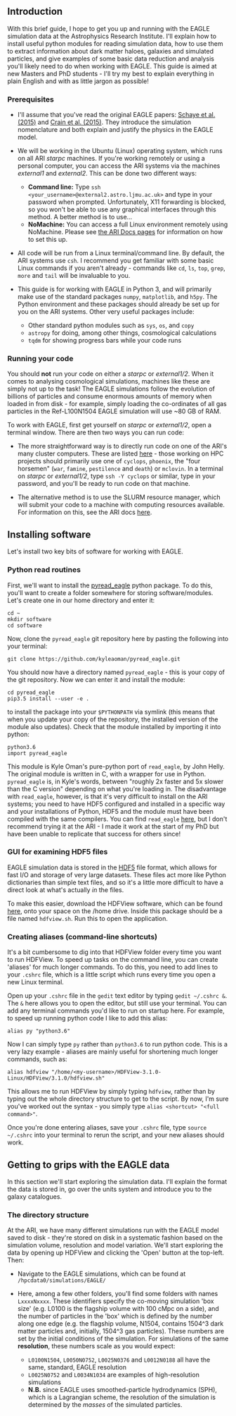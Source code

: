 ## Introduction

With this brief guide, I hope to get you up and running with the EAGLE simulation data at the Astrophysics Research Institute. I'll explain how to install useful python modules for reading simulation data, how to use them to extract information about dark matter haloes, galaxies and simulated particles, and give examples of some basic data reduction and analysis you'll likely need to do when working with EAGLE. This guide is aimed at new Masters and PhD students - I'll try my best to explain everything in plain English and with as little jargon as possible!

### Prerequisites

- I'll assume that you've read the original EAGLE papers: [Schaye et al. (2015)](https://academic.oup.com/mnras/article/446/1/521/1316115) and [Crain et al. (2015)](https://academic.oup.com/mnras/article/450/2/1937/984366). They introduce the simulation nomenclature and both explain and justify the physics in the EAGLE model.

- We will be working in the Ubuntu (Linux) operating system, which runs on all ARI _starpc_ machines. If you're working remotely or using a personal computer, you can access the ARI systems via the machines _external1_ and _external2_. This can be done two different ways:

  - **Command line:** Type `ssh <your_username>@external2.astro.ljmu.ac.uk>` and type in your password when prompted. Unfortunately, X11 forwarding is blocked, so you won't be able to use any graphical interfaces through this method. A better method is to use...
  - **NoMachine:** You can access a full Linux environment remotely using NoMachine. Please see [the ARI Docs pages](https://www.astro.ljmu.ac.uk/docs/) for information on how to set this up.

- All code will be run from a Linux terminal/command line. By default, the ARI systems use `csh`. I recommend you get familiar with some basic Linux commands if you aren't already - commands like `cd`, `ls`, `top`, `grep`, `more` and `tail` will be invaluable to you.

- This guide is for working with EAGLE in Python 3, and will primarily make use of the standard packages `numpy`, `matplotlib`, and `h5py`. The Python environment and these packages should already be set up for you on the ARI systems. Other very useful packages include:
  
  - Other standard python modules such as `sys`, `os`, and `copy`
  - `astropy` for doing, among other things, cosmological calculations
  - `tqdm` for showing progress bars while your code runs


### Running your code

You should **not** run your code on either a _starpc_ or _external1/2_. When it comes to analysing cosmological simulations, machines like these are simply not up to the task! The EAGLE simulations follow the evolution of billions of particles and consume enormous amounts of memory when loaded in from disk - for example, simply loading the co-ordinates of all gas particles in the Ref-L100N1504 EAGLE simulation will use ~80 GB of RAM.

To work with EAGLE, first get yourself on _starpc_ or _external1/2_, open a terminal window. There are then two ways you can run code:

- The more straightforward way is to directly run code on one of the ARI's many cluster computers. These are listed [here](https://www.astro.ljmu.ac.uk/docs/knowledge-base/slurm-partitions/) - those working on HPC projects should primarily use one of `cyclops`, `phoenix`, the "four horsemen" (`war`, `famine`, `pestilence` and `death`) or `mclovin`. In a terminal on _starpc_ or _external1/2_, type `ssh -Y cyclops` or similar, type in your password, and you'll be ready to run code on that machine.

- The alternative method is to use the SLURM resource manager, which will submit your code to a machine with computing resources available. For information on this, see the ARI docs [here](https://www.astro.ljmu.ac.uk/docs/knowledge-base/slurm-introduction-2/).


## Installing software

Let's install two key bits of software for working with EAGLE.

### Python read routines

First, we'll want to install the [pyread_eagle](https://github.com/kyleaoman/pyread_eagle) python package. To do this, you'll want to create a folder somewhere for storing software/modules. Let's create one in our home directory and enter it:
```
cd ~
mkdir software
cd software
```
Now, clone the `pyread_eagle` git repository here by pasting the following into your terminal:
```
git clone https://github.com/kyleaoman/pyread_eagle.git
```
You should now have a directory named `pyread_eagle` - this is your copy of the git repository. Now we can enter it and install the module:
```
cd pyread_eagle
pip3.5 install --user -e .
```
to install the package into your `$PYTHONPATH` via symlink (this means that when you update your copy of the repository, the installed version of the module also updates). Check that the module installed by importing it into python:
```
python3.6
import pyread_eagle
```

This module is Kyle Oman's pure-python port of `read_eagle`, by John Helly. The original module is written in C, with a wrapper for use in Python. `pyread_eagle` is, in Kyle's words, between "roughly 2x faster and 5x slower than the C version" depending on what you're loading in. The disadvantage with `read_eagle`, however, is that it's very difficult to install on the ARI systems; you need to have HDF5 configured and installed in a specific way and your installations of Python, HDF5 and the module must have been compiled with the same compilers. You can find `read_eagle` [here](https://github.com/jchelly/read_eagle), but I don't recommend trying it at the ARI - I made it work at the start of my PhD but have been unable to replicate that success for others since!

### GUI for examining HDF5 files

EAGLE simulation data is stored in the [HDF5](https://www.hdfgroup.org/solutions/hdf5/) file format, which allows for fast I/O and storage of very large datasets. These files act more like Python dictionaries than simple text files, and so it's a little more difficult to have a direct look at what's actually _in_ the files. 

To make this easier, download the HDFView software, which can be found [here](https://www.hdfgroup.org/downloads/hdfview/#download), onto your space on the /home drive. Inside this package should be a file named `hdfview.sh`. Run this to open the application.

### Creating aliases (command-line shortcuts)

It's a bit cumbersome to dig into that HDFView folder every time you want to run HDFView. To speed up tasks on the command line, you can create 'aliases' for much longer commands. To do this, you need to add lines to your `.cshrc` file, which is a little script which runs every time you open a new Linux terminal.

Open up your `.cshrc` file in the `gedit` text editor by typing `gedit ~/.cshrc &`. The `&` here allows you to open the editor, but still use your terminal. You can add any terminal commands you'd like to run on startup here. For example, to speed up running python code I like to add this alias:
```
alias py "python3.6"
```
Now I can simply type `py` rather than `python3.6` to run python code. This is a very lazy example - aliases are mainly useful for shortening much longer commands, such as:
```
alias hdfview "/home/<my-username>/HDFView-3.1.0-Linux/HDFView/3.1.0/hdfview.sh"
```
This allows me to run HDFView by simply typing `hdfview`, rather than by typing out the whole directory structure to get to the script. By now, I'm sure you've worked out the syntax - you simply type `alias <shortcut> "<full command>"`.

Once you're done entering aliases, save your `.cshrc` file, type `source ~/.cshrc` into your terminal to rerun the script, and your new aliases should work.


## Getting to grips with the EAGLE data

In this section we'll start exploring the simulation data. I'll explain the format the data is stored in, go over the units system and introduce you to the galaxy catalogues.

### The directory structure

At the ARI, we have many different simulations run with the EAGLE model saved to disk - they're stored on disk in a systematic fashion based on the simulation volume, resolution and model variation. We'll start exploring the data by opening up HDFView and clicking the 'Open' button at the top-left. Then: 

- Navigate to the EAGLE simulations, which can be found at `/hpcdata0/simulations/EAGLE/`

- Here, among a few other folders, you'll find some folders with names `LxxxxNxxxx`. These identifiers specify the co-moving simulation 'box size' (e.g. L0100 is the flagship volume with 100 cMpc on a side), and the number of particles in the 'box' which is defined by the number along one edge (e.g. the flagship volume, N1504, contains 1504^3 dark matter particles and, initially, 1504^3 gas particles). These numbers are set by the initial conditions of the simulation. For simulations of the same **resolution**, these numbers scale as you would expect:

  - `L0100N1504`, `L0050N0752`, `L0025N0376` and `L0012N0188` all have the same, standard, EAGLE resolution
  - `L0025N0752` and `L0034N1034` are examples of high-resolution simulations
  - **N.B.** since EAGLE uses smoothed-particle hydrodynamics (SPH), which is a Lagrangian scheme, the resolution of the simulation is determined by the _masses_ of the simulated particles.








